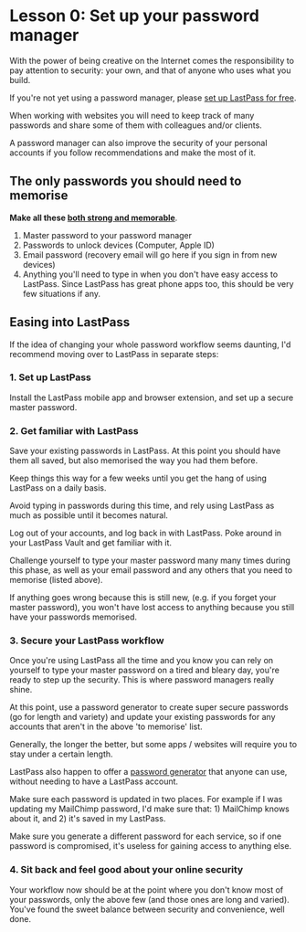 # Lesson 0: Set up your password manager

With the power of being creative on the Internet comes the responsibility to pay attention to security: your own, and that of anyone who uses what you build.

If you're not yet using a password manager, please [set up LastPass for free](https://www.lastpass.com/).

When working with websites you will need to keep track of many passwords and share some of them with colleagues and/or clients.

A password manager can also improve the security of your personal accounts if you follow recommendations and make the most of it.

## The only passwords you should need to memorise

**Make all these [both strong and memorable](https://www.malwarefox.com/set-strong-memorable-passwords/)**.

1. Master password to your password manager
2. Passwords to unlock devices (Computer, Apple ID)
3. Email password (recovery email will go here if you sign in from new devices)
4. Anything you'll need to type in when you don't have easy access to LastPass. Since LastPass has great phone apps too, this should be very few situations if any.

## Easing into LastPass

If the idea of changing your whole password workflow seems daunting, I'd recommend moving over to LastPass in separate steps:

### 1. Set up LastPass

Install the LastPass mobile app and browser extension, and set up a secure master password.

### 2. Get familiar with LastPass

Save your existing passwords in LastPass. At this point you should have them all saved, but also memorised the way you had them before.

Keep things this way for a few weeks until you get the hang of using LastPass on a daily basis.

Avoid typing in passwords during this time, and rely using LastPass as much as possible until it becomes natural.

Log out of your accounts, and log back in with LastPass. Poke around in your LastPass Vault and get familiar with it.

Challenge yourself to type your master password many many times during this phase, as well as your email password and any others that you need to memorise (listed above).

If anything goes wrong because this is still new, (e.g. if you forget your master password), you won't have lost access to anything because you still have your passwords memorised.

### 3. Secure your LastPass workflow

Once you're using LastPass all the time and you know you can rely on yourself to type your master password on a tired and bleary day, you're ready to step up the security. This is where password managers really shine.

At this point, use a password generator to create super secure passwords (go for length and variety) and update your existing passwords for any accounts that aren't in the above 'to memorise' list.

Generally, the longer the better, but some apps / websites will require you to stay under a certain length.

LastPass also happen to offer a [password generator](https://lastpass.com/generatepassword.php) that anyone can use, without needing to have a LastPass account.

Make sure each password is updated in two places. For example if I was updating my MailChimp password, I'd make sure that: 1) MailChimp knows about it, and 2) it's saved in my LastPass.

Make sure you generate a different password for each service, so if one password is compromised, it's useless for gaining access to anything else.

### 4. Sit back and feel good about your online security

Your workflow now should be at the point where you don't know most of your passwords, only the above few (and those ones are long and varied). You've found the sweet balance between security and convenience, well done.
